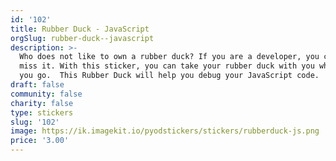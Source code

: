 ```yaml
---
id: '102'
title: Rubber Duck - JavaScript
orgSlug: rubber-duck--javascript
description: >-
  Who does not like to own a rubber duck? If you are a developer, you cannot
  miss it. With this sticker, you can take your rubber duck with you wherever
  you go.  This Rubber Duck will help you debug your JavaScript code.
draft: false
community: false
charity: false
type: stickers
slug: '102'
image: https://ik.imagekit.io/pyodstickers/stickers/rubberduck-js.png
price: '3.00'
---
```

